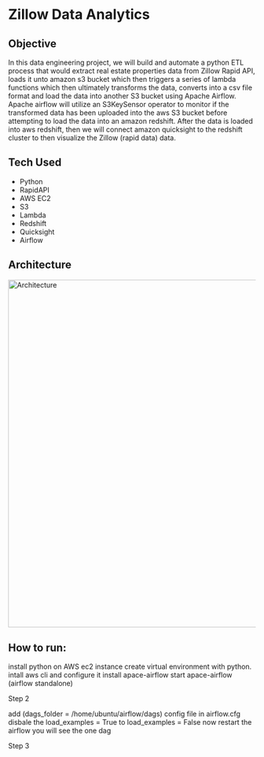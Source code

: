 # Zillow Data Analytics

## Objective
In this data engineering project, we will build and automate a python ETL process that would extract real estate properties data from Zillow Rapid API, loads it unto amazon s3 bucket which then triggers a series of lambda functions which then ultimately transforms the data, converts into a csv file format and load the data into another S3 bucket using Apache Airflow. Apache airflow will utilize an S3KeySensor operator to monitor if the transformed data has been uploaded into the aws S3 bucket before attempting to load the data into an amazon redshift. 
After the data is loaded into aws redshift, then we will connect amazon quicksight to the redshift cluster to then visualize the Zillow (rapid data) data.

## Tech Used
- Python
- RapidAPI
- AWS EC2
- S3
- Lambda
- Redshift
- Quicksight
- Airflow

## Architecture
<img width="706" alt="Architecture" src="https://github.com/user-attachments/assets/42728cfa-242c-4678-8912-1f15c865cd3b">


## How to run: 
install python on AWS ec2 instance
create virtual environment with python.
intall aws cli and configure it 
install apace-airflow
start apace-airflow (airflow standalone)

Step 2

add (dags_folder = /home/ubuntu/airflow/dags) config file in airflow.cfg 
disbale the load_examples = True to load_examples = False
now restart the airflow you will see the one dag

Step 3



